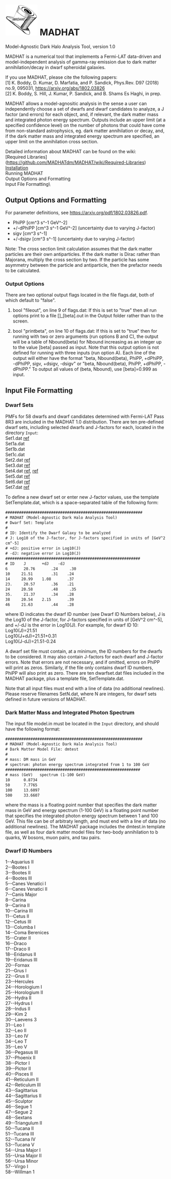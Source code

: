 # ![alt text](https://github.com/pearlsandick/MADHAT/blob/master/MADHATlogosmall.png "MADHAT logo") MADHAT  

Model-Agnostic Dark Halo Analysis Tool, version 1.0

MADHAT is a numerical tool that implements a Fermi-LAT data-driven and model-independent analysis of gamma-ray emission due to dark matter annihilation/decay in dwarf spheroidal galaxies.

If you use MADHAT, please cite the following papers:\
[1] K. Boddy, D. Kumar, D. Marfatia, and P. Sandick, Phys.Rev. D97 (2018) no.9, 095031, https://arxiv.org/abs/1802.03826 \
[2] K. Boddy, S. Hill, J. Kumar, P. Sandick, and B. Shams Es Haghi, in prep.


MADHAT allows a model-agnositic analysis in the sense a user can independently choose a set of dwarfs and dwarf candidates to analyze, a J factor (and errors) for each object, and, if relevant, the dark matter mass and integrated photon energy spectrum.  Outputs include an upper limit (at a specified confidence level) on the number of photons that could have come from non-standard astrophysics, eg. dark matter annihilation or decay, and, if the dark matter mass and integrated energy spectrum are specified, an upper limit on the annihilation cross section.

Detailed information about MADHAT can be found on the wiki:\
[Required Libraries] (https://github.com/MADHATdm/MADHAT/wiki/Required-Libraries)\
[Installation](https://github.com/MADHATdm/MADHAT/wiki/Installation)\
Running MADHAT\
Output Options and Formatting\
Input File Formatting\





## Output Options and Formatting

For parameter definitions, see https://arxiv.org/pdf/1802.03826.pdf.

 * PhiPP [cm^3 s^-1 GeV^-2]
 * +/-dPhiPP [cm^3 s^-1 GeV^-2] (uncertainty due to varying J-factor)
 * sigv [cm^3 s^-1]
 * +/-dsigv [cm^3 s^-1] (uncertainty due to varying J-factor)

Note: The cross section limit calculation assumes that the dark matter particles are their own antiparticles. If the dark matter is Dirac rather than Majorana, multiply the cross section by two. If the particle has some asymmetry between the particle and antiparticle, then the prefactor needs to be calculated. 

### Output Options
There are two optional output flags located in the file flags.dat, both of which default to "false". 

1. bool "fileout", on line 9 of flags.dat: If this is set to "true" then all run options print to a file []_[beta].out in the Output folder rather than to the screen.

2. bool "printbeta", on line 10
 of flags.dat: If this is set to "true" then for running with two or zero arguments (run options B and C), the output will be a table of Nbound(beta) for Nbound increasing as an integer up to the value [beta] passed as input.  Note that this output option is not defined for running with three inputs (run option A). Each line of the output will either have the format "beta, Nbound(beta), PhiPP, +dPhiPP, -dPhiPP, sigv, +dsigv, -dsigv" or "beta, Nbound(beta), PhiPP, +dPhiPP, -dPhiPP."  To output all values of (beta, Nbound), use [beta]=0.999 as input. 


## Input File Formatting

### Dwarf Sets

PMFs for 58 dwarfs and dwarf candidates determined with Fermi-LAT Pass 8R3 are included in the MADHAT 1.0 distribution.  There are ten pre-defined dwarf sets, including selected dwarfs and J-factors for each, located in the directory `Input`: \
Set1.dat [ref](https://doi.org/10.3847/1538-4357/834/2/110)\
Set1a.dat\
Set1b.dat\
Set1c.dat\
Set2.dat [ref](https://doi.org/10.1103/PhysRevD.93.103512)\
Set3.dat [ref](https://academic.oup.com/mnras/article-abstract/461/3/2914/2608532?redirectedFrom=fulltext)\
Set4.dat [ref](https://academic.oup.com/mnras/article-abstract/468/3/2884/3077187?redirectedFrom=fulltext), [ref](https://academic.oup.com/mnras/article-abstract/479/1/64/5017795?redirectedFrom=fulltext) \
Set5.dat [ref](https://dx.doi.org/10.1103/PhysRevD.95.123008)\
Set6.dat [ref](https://academic.oup.com/mnras/article-abstract/482/3/3480/5142321?redirectedFrom=fulltext) \
Set7.dat [ref](https://dx.doi.org/10.1088/1475-7516/2018/12/039)

To define a new dwarf set or enter new J-factor values, use the template SetTemplate.dat, which is a space-separated table of the following form:
```<pre>
############################################################
# MADHAT (Model-Agnostic Dark Halo Analysis Tool) 
# Dwarf Set: Template
#
# ID: Identify the Dwarf Galaxy to be analyzed
# J: Log10 of the J-factor, for J-factors specified in units of [GeV^2 cm^-5]
# +dJ: positive error in Log10(J)
# -dJ: negative error in Log10(J)
###########################################################
# ID    J       +dJ    -dJ
6	    20.76    	.24   	.30
10	   21.51	    .31	   .24
14	   20.99    1.08	   .37
23.  	20.57	    .36	   .21
24	   20.58    	.48   	.35
35.  	21.37    	.34	   .28
38	   20.54   	2.15	   .39
46	   21.63	    .44	   .28
```
where ID indicates the dwarf ID number (see Dwarf ID Numbers below), J is the Log10 of the J-factor, for J-factors specified in units of [GeV^2 cm^-5], and +/-dJ is the error in Log10(J).  For example, for dwarf ID 10:\
Log10(J)=21.51\
Log10(J+dJ)=21.51+0.31\
Log10(J-dJ)=21.51-0.24

A dwarf set file must contain, at a minimum, the ID numbers for the dwarfs to be considered.  It may also contain J-factors for each dwarf and J-factor errors.  Note that errors are not necessary, and if omitted, errors on PhiPP will print as zeros. Similarly, if the file only contains dwarf ID numbers, PhiPP will also print as zero. There are ten dwarfset.dat files included in the MADHAT package, plus a template file, SetTemplate.dat.

Note that all input files must end with a line of data (no additional newlines). Please reserve filenames SetN.dat, where N are integers, for dwarf sets defined in future versions of MADHAT.

### Dark Matter Mass and Integrated Photon Spectrum

The input file model.in must be located in the `Input` directory, and should have the following format:
```<pre>
############################################################
# MADHAT (Model-Agnostic Dark Halo Analysis Tool) 
# Dark Matter Model File: dmtest
#
# mass: DM mass in GeV
# spectrum: photon energy spectrum integrated from 1 to 100 GeV
###########################################################
# mass (GeV)   spectrum (1-100 GeV)
10      0.8734
50      7.7765
100     13.6097
500     33.6607
```
where the mass is a floating point number that specifies the dark matter mass in GeV and energy spectrum (1-100 GeV) is a floating point number that specifies the integrated photon energy spectrum between 1 and 100 GeV.  This file can be of arbitraty length, and must end with a line of data (no additional newlines).  The MADHAT package includes the dmtest.in template file, as well as four dark matter model files for two-body annihilation to b quarks, W bosons, muon pairs, and tau pairs.

### Dwarf ID Numbers

1--Aquarius II\
 2--Bootes I\
 3--Bootes II\
 4--Bootes III\
 5--Canes Venatici I\
 6--Canes Venatici II\
 7--Canis Major\
 8--Carina\
 9--Carina II\
 10--Carina III\
 11--Cetus II\
 12--Cetus III\
 13--Columba I\
 14--Coma Berenices\
 15--Crater II\
 16--Draco\
 17--Draco II\
 18--Eridanus II\
 19--Eridanus III\
 20--Fornax\
 21--Grus I\
 22--Grus II\
 23--Hercules\
 24--Horologium I\
 25--Horologium II\
 26--Hydra II\
 27--Hydrus I\
 28--Indus II\
 29--Kim 2\
 30--Laevens 3\
 31--Leo I\
 32--Leo II\
 33--Leo IV\
 34--Leo T\
 35--Leo V\
 36--Pegasus III\
 37--Phoenix II\
 38--Pictor I\
 39--Pictor II\
 40--Pisces II\
 41--Reticulum II\
 42--Reticulum III\
 43--Sagittarius\
 44--Sagittarius II\
 45--Sculptor\
 46--Segue 1\
 47--Segue 2\
 48--Sextans\
 49--Triangulum II\
 50--Tucana II\
 51--Tucana III\
 52--Tucana IV\
 53--Tucana V\
 54--Ursa Major I\
 55--Ursa Major II\
 56--Ursa Minor\
 57--Virgo I\
 58--Willman 1

